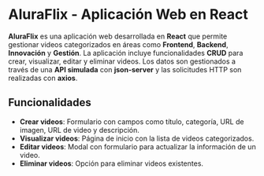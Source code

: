 # AluraFlix - Aplicación Web en React

**AluraFlix** es una aplicación web desarrollada en **React** que permite gestionar videos categorizados en áreas como **Frontend**, **Backend**, **Innovación** y **Gestión**. La aplicación incluye funcionalidades **CRUD** para crear, visualizar, editar y eliminar videos. Los datos son gestionados a través de una **API simulada** con **json-server** y las solicitudes HTTP son realizadas con **axios**.

## Funcionalidades

- **Crear videos**: Formulario con campos como título, categoría, URL de imagen, URL de video y descripción.
- **Visualizar videos**: Página de inicio con la lista de videos categorizados.
- **Editar videos**: Modal con formulario para actualizar la información de un video.
- **Eliminar videos**: Opción para eliminar videos existentes.

